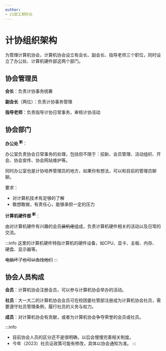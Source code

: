 ```yaml
---
outhor: 
- 21软工郑钤元
---
```

# 计协组织架构

为管理计算机协会，计算机协会设立有会长、副会长、指导老师三个职位，同时设立了办公处、计算机硬件部这两个部门。

## 协会管理员

**会长**：负责计协事务统筹

**副会长**（两位）：负责计协事务管理

**指导老师**：负责指导计协日常事务，审核计协活动

## 协会部门

**办公处 <sup>新</sup>**：

办公室负责协会日常事务的处理，包括但不限于：招新、会员管理、活动组织、开会、协会宣传、协会网站维护等。

同时办公室也是计协培养管理员的地方，如果你有想法，可以和目前的管理员聊聊。

要求：
- 对计算机技术有足够的了解
- 敢想敢做，有责任心，能够承担一定的压力

**计算机硬件部 <sup>新</sup>**：

<!-- 计算机硬件部是计算机装机爱好者聚集地，负责计算机硬件相关的活动。 -->

由对计算机硬件有兴趣的会员~~装机佬~~组成，负责计算机硬件相关的活动以及日常的交流。

:::info
这里的计算机硬件特指计算机的硬件设备，如CPU、显卡、主板、内存、硬盘、显示器等。

~~电脑坏了也可以去找他们~~
:::

## 协会人员构成

**会员**：计算机协会注册会员，可以参与计算机协会举办的活动。

**社员**：大一大二的计算机协会会员可在校团委社管部注册成为计算机协会社员，需要遵守社员管理条例，履行社员的义务与权力。

**成员**：对计算机协会有贡献，或者为计算机协会争夺荣誉的会员或社员。

:::info
- 目前协会人员的区分还不是很明确，以后会慢慢完善相关制度。
- 今年（2023）社员证政策可能有修改，具体以协会通知为准。
:::